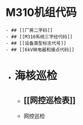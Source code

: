 # M310机组代码
	- ## [[厂房二字码]]
	- ## [[M310系统三字经代码]]
	- ## [[设备类型标志代号]]
	- ## [[6kV继电器和接点代码]]
- # 海核巡检
	- ## [[网控巡检表]]
	- 网控巡检